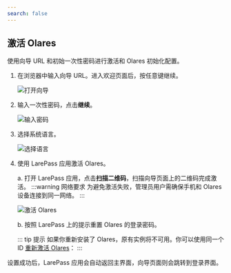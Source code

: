 ```yaml
---
search: false
---
```

## 激活 Olares

使用向导 URL 和初始一次性密码进行激活和 Olares 初始化配置。

1. 在浏览器中输入向导 URL。进入欢迎页面后，按任意键继续。

   ![打开向导](/images/manual/get-started/open-wizard.png#bordered)
2. 输入一次性密码，点击**继续**。

   ![输入密码](/images/manual/get-started/wizard-enter-password.png#bordered)
3. 选择系统语言。

   ![选择语言](/images/manual/get-started/select-language.png#bordered)
4. 使用 LarePass 应用激活 Olares。

   a. 打开 LarePass 应用，点击**扫描二维码**，扫描向导页面上的二维码完成激活。
   :::warning 网络要求
   为避免激活失败，管理员用户需确保手机和 Olares 设备连接到同一网络。
   :::

   ![激活 Olares](/images/manual/get-started/activate-olares.png#bordered)

   b. 按照 LarePass 上的提示重置 Olares 的登录密码。

   ::: tip 提示
   如果你重新安装了 Olares，原有实例将不可用。你可以使用同一个 ID [重新激活 Olares](../larepass/activate-olares.md#使用同一-olares-id-重新激活)：
   :::

设置成功后，LarePass 应用会自动返回主界面，向导页面则会跳转到登录界面。